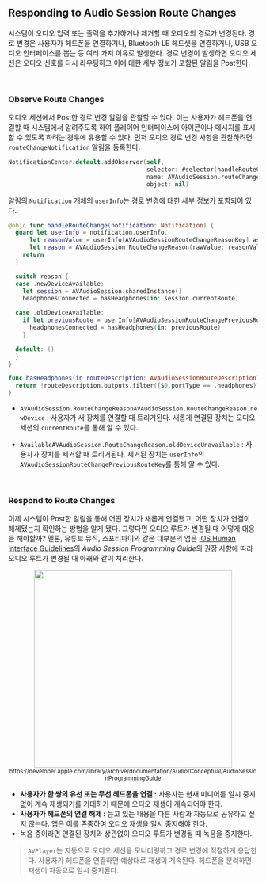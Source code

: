 ## Responding to Audio Session Route Changes

시스템이 오디오 입력 또는 출력을 추가하거나 제거할 때 오디오의 경로가 변경된다. 경로 변경은 사용자가 헤드폰을 연결하거나, Bluetooth LE 헤드셋을 연결하거나, USB 오디오 인터페이스를 뽑는 등 여러 가지 이유로 발생한다. 경로 변경이 발생하면 오디오 세션은 오디오 신호를 다시 라우팅하고 이에 대한 세부 정보가 포함된 알림을 Post한다.

&nbsp;
### Observe Route Changes

오디오 세션에서 Post한 경로 변경 알림을 관찰할 수 있다. 이는 사용자가 헤드폰을 연결할 때 시스템에서 알려주도록 하여 플레이어 인터페이스에 아이콘이나 메시지를 표시할 수 있도록 하려는 경우에 유용할 수 있다. 먼저 오디오 경로 변경 사항을 관찰하려면 `routeChangeNotification` 알림을 등록한다.

```swift
NotificationCenter.default.addObserver(self,
                                       selector: #selector(handleRouteChange),
                                       name: AVAudioSession.routeChangeNotification,
                                       object: nil)
```

알림의 `Notification` 개체의 `userInfo`는 경로 변경에 대한 세부 정보가 포함되어 있다. 

```swift
@objc func handleRouteChange(notification: Notification) {
  guard let userInfo = notification.userInfo,
      let reasonValue = userInfo[AVAudioSessionRouteChangeReasonKey] as? UInt,
      let reason = AVAudioSession.RouteChangeReason(rawValue: reasonValue) else {
    return
  }

  switch reason {
  case .newDeviceAvailable:
    let session = AVAudioSession.sharedInstance()
    headphonesConnected = hasHeadphones(in: session.currentRoute)

  case .oldDeviceAvailable:
    if let previousRoute = userInfo[AVAudioSessionRouteChangePreviousRouteKey] as? AVAudioSessionRouteDescription {
      headphonesConnected = hasHeadphones(in: previousRoute)
    }

  default: ()
  }
}

func hasHeadphones(in routeDescription: AVAudioSessionRouteDescription) -> Bool {
  return !routeDescription.outputs.filter({$0.portType == .headphones}).isEmpty
}
```

- `AVAudioSession.RouteChangeReasonAVAudioSession.RouteChangeReason.newDevice` : 사용자가 새 장치를 연결할 때 트리거된다. 새롭게 연결된 장치는 오디오 세션의 `currentRoute`를 통해 알 수 있다.

- `AvailableAVAudioSession.RouteChangeReason.oldDeviceUnavailable` : 사용자가 장치를 제거할 때 트리거된다. 제거된 장치는 `userInfo`의 `AVAudioSessionRouteChangePreviousRouteKey`를 통해 알 수 있다.

&nbsp;
### Respond to Route Changes

이제 시스템이 Post한 알림을 통해 어떤 장치가 새롭게 연결됐고, 어떤 장치가 연결이 해제됐는지 확인하는 방법을 알게 됐다. 그렇다면 오디오 루트가 변경될 때 어떻게 대응을 해야할까? 멜론, 유튜브 뮤직, 스포티파이와 같은 대부분의 앱은 [iOS Human Interface Guidelines](https://developer.apple.com/design/human-interface-guidelines/platforms/designing-for-ios)의 *Audio Session Programming Guide*의 권장 사항에 따라 오디오 루트가 변경될 때 아래와 같이 처리한다.

<p align="center">
<img src="https://user-images.githubusercontent.com/61190690/178384206-8df86bd6-1050-437e-bd9a-0d37e415adb3.png" height="400">
<sub>https://developer.apple.com/library/archive/documentation/Audio/Conceptual/AudioSessionProgrammingGuide</sub>
</p>

- **사용자가 한 쌍의 유선 또는 무선 헤드폰을 연결 :** 사용자는 현재 미디어를 일시 중지 없이 계속 재생되기를 기대하기 때문에 오디오 재생이 계속되어야 한다.
- **사용자가 헤드폰의 연결 해제 :** 듣고 있는 내용을 다른 사람과 자동으로 공유하고 싶지 않는다. 앱은 이를 존중하여 오디오 재생을 일시 중지해야 한다.
- 녹음 중이라면 연결된 장치와 상관없이 오디오 루트가 변경될 때 녹음을 중지한다.

> `AVPlayer`는 자동으로 오디오 세션을 모니터링하고 경로 변경에 적절하게 응답한다. 사용자가 헤드폰을 연결하면 예상대로 재생이 계속된다. 헤드폰을 분리하면 재생이 자동으로 일시 중지된다.
